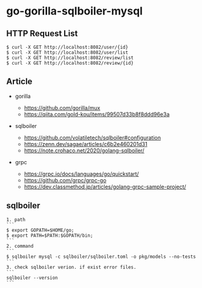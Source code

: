 # go-gorilla-sqlboiler-mysql

## HTTP Request List

```
$ curl -X GET http://localhost:8082/user/{id}
$ curl -X GET http://localhost:8082/user/list
$ curl -X GET http://localhost:8082/review/list
$ curl -X GET http://localhost:8082/review/{id}
```

## Article
 - gorilla  
    - https://github.com/gorilla/mux  
    - https://qiita.com/gold-kou/items/99507d33b8f8ddd96e3a  

 - sqlboiler  
    - https://github.com/volatiletech/sqlboiler#configuration  
    - https://zenn.dev/sagae/articles/c6b2e460201d31  
    - https://note.crohaco.net/2020/golang-sqlboiler/  
 - grpc  
    - https://grpc.io/docs/languages/go/quickstart/  
    - https://github.com/grpc/grpc-go  
    - https://dev.classmethod.jp/articles/golang-grpc-sample-project/  

## sqlboiler
    1. path  
    ```
    $ export GOPATH=$HOME/go;
    $ export PATH=$PATH:$GOPATH/bin;
    ```
    2. command  
    ```
    $ sqlboiler mysql -c sqlboiler/sqlboiler.toml -o pkg/models --no-tests
    ```
    3. check sqlboiler verion. if exist error files. 
    ```
    sqlboiler --version
    ```

